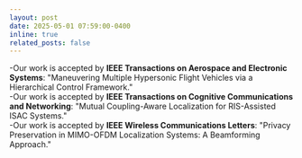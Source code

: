 ```yaml
---
layout: post
date: 2025-05-01 07:59:00-0400
inline: true
related_posts: false
---
```


-Our work is accepted by **IEEE Transactions on Aerospace and Electronic Systems**: "Maneuvering Multiple Hypersonic Flight Vehicles via a Hierarchical Control Framework."\
-Our work is accepted by **IEEE Transactions on Cognitive Communications and Networking**: "Mutual Coupling-Aware Localization for RIS-Assisted ISAC Systems."\
-Our work is accepted by **IEEE Wireless Communications Letters**: "Privacy Preservation in MIMO-OFDM Localization Systems: A Beamforming Approach."